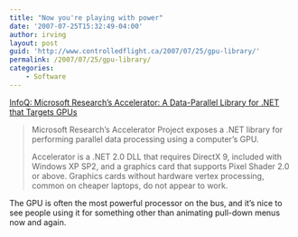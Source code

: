```yaml
---
title: "Now you're playing with power"
date: '2007-07-25T15:32:49-04:00'
author: irving
layout: post
guid: 'http://www.controlledflight.ca/2007/07/25/gpu-library/'
permalink: /2007/07/25/gpu-library/
categories:
    - Software
---
```


[InfoQ: Microsoft Research’s Accelerator: A Data-Parallel Library for .NET that Targets GPUs](http://www.infoq.com/news/2007/07/Accelerator)

> Microsoft Research’s Accelerator Project exposes a .NET library for performing parallel data processing using a computer’s GPU.
> 
> Accelerator is a .NET 2.0 DLL that requires DirectX 9, included with Windows XP SP2, and a graphics card that supports Pixel Shader 2.0 or above. Graphics cards without hardware vertex processing, common on cheaper laptops, do not appear to work.

The GPU is often the most powerful processor on the bus, and it’s nice to see people using it for something other than animating pull-down menus now and again.
